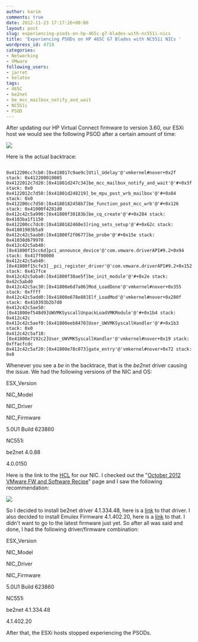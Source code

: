 ```yaml
---
author: karim
comments: true
date: 2012-11-23 17:17:26+00:00
layout: post
slug: experiencing-psods-on-hp-465c-g7-blades-with-nc551i-nics
title: 'Experiencing PSODs on HP 465C G7 Blades with NC551i NICs '
wordpress_id: 4719
categories:
- Networking
- VMware
following_users:
- jarret
- kelatov
tags:
- 465C
- be2net
- be_mcc_mailbox_notify_and_wait
- NC551i
- PSOD
---
```


After updating our HP Virtual Connect firmware to version 3.60, our ESXi host we would see the following PSOD after a certain amount of time:

[![](http://virtuallyhyper.com/wp-content/uploads/2012/11/psod_be2net_manu_c.png)](http://virtuallyhyper.com/wp-content/uploads/2012/11/psod_be2net_manu_c.png)

Here is the actual backtrace:


```

0x412200cc7cb0:[0x418017c9ae9c]Util_Udelay'@'vmkernel#nover+0x2f stack: 0x412200010005
0x4122012c7d20:[0x41801d247c34]be_mcc_mailbox_notify_and_wait'@'#+0x3f stack: 0x0
0x4122012c7d50:[0x41801d248219]_be_mpu_post_wrb_mailbox'@'#+0x84 stack: 0x0
0x412200cc7d50:[0x4180182458b7]be_function_post_mcc_wrb'@'#+0x126 stack: 0x41000f4281d0
0x412c42c5a990:[0x41800f30183b]be_cq_create'@'#+0x284 stack: 0x4103ba1f1150
0x412200cc7dc0:[0x4180182460e3]ring_sets_setup'@'#+0x62c stack: 0x41801903b5a9
0x412c42c5aab0:[0x41800f2f0677]be_probe'@'#+0x15e stack: 0x41038d679978
0x412c42c5ab40:[0x41800f15cc6d]pci_announce_device'@'com.vmware.driverAPI#9.2+0x94 stack: 0x417f00000
0x412c42c5ab40:[0x41800f15cfe3]__pci_register_driver'@'com.vmware.driverAPI#9.2+0x152 stack: 0x417fce
0x412c42c5aba0:[0x41800f30ae5f]be_init_module'@'#+0x2e stack: 0x42c5abd0
0x412c42c5ac30:[0x41800e6d7a06]Mod_LoadDone'@'vmkernel#nover+0x355 stack: 0xffff
0x412c42c5add0:[0x41800e678e88]Elf_LoadMod'@'vmkernel#nover+0x280f stack: 0x410393b2b7d0
0x412c42c5ae50:[0x41800ef548d9]UWVMKSyscallUnpackLoadVMKModule'@'#+0x1b4 stack: 0x412c42c
0x412c42c5aef0:[0x41800eeb8470]User_UWVMKSyscallHandler'@'#+0x1b3 stack: 0x0
0x412c42c5af10:[0x41800e7192c2]User_UWVMKSyscallHandler'@'vmkernel#nover+0x19 stack: 0xffacfcdc
0x412c42c5af20:[0x41800e78c073]gate_entry'@'vmkernel#nover+0x72 stack: 0x0

```


Whenever you see a _be_ in the backtrace, that is the _be2net_ driver causing the issue. We had the following versions of the NIC and OS:








ESX_Version


NIC_Model


NIC_Driver


NIC_Firmware






5.0U1 Build 623860


NC551i


be2net 4.0.88


4.0.0150




Here is the link to the [HCL](http://www.vmware.com/resources/compatibility/detail.php?deviceCategory=io&productid=19068&deviceCategory=io&VID=19a2&DID=0700&SVID=103c&SSID=3314&page=1&display_interval=10&sortColumn=Partner&sortOrder=Asc) for our NIC. I checked out the "[October 2012 VMware FW and Software Recipe](http://vibsdepot.hp.com/hpq/recipes/October2012VMwareRecipe3.0.pdf)" page and I saw the following recommendation:

[![](http://virtuallyhyper.com/wp-content/uploads/2012/11/hp_reciopes_nc551i.png)](http://virtuallyhyper.com/wp-content/uploads/2012/11/hp_reciopes_nc551i.png)

So I decided to install be2net driver 4.1.334.48, here is a [link](https://my.vmware.com/web/vmware/details?downloadGroup=DT-ESX50-EMULEX-be2net-4133448&productId=285) to that driver. I also decided to install Emulex Firmware 4.1.402.20, here is a [link](http://h20000.www2.hp.com/bizsupport/TechSupport/SoftwareDescription.jsp?lang=en&cc=us&prodTypeId=3709945&prodSeriesId=4268682&prodNameId=4268597&swEnvOID=54&swLang=8&mode=2&taskId=135&swItem=co-106538-1) to that. I didn't want to go to the latest firmware just yet. So after all was said and done, I had the following driver/firmware combination:










ESX_Version


NIC_Model


NIC_Driver


NIC_Firmware






5.0U1 Build 623860


NC551i


be2net 4.1.334.48


4.1.402.20





After that, the ESXi hosts stopped experiencing the PSODs.
